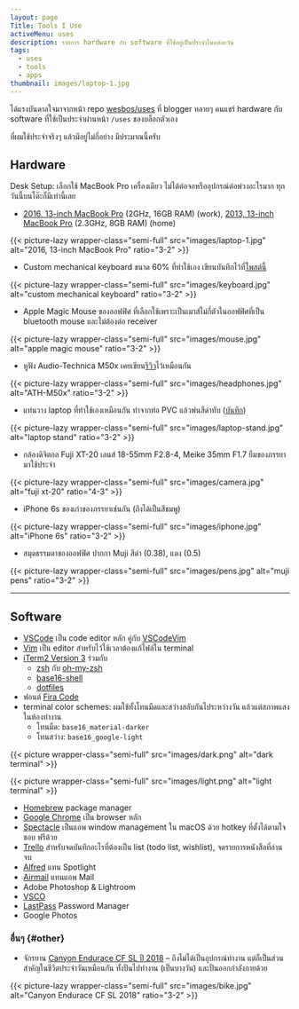 ```yaml
---
layout: page
Title: Tools I Use
activeMenu: uses
description: รายการ hardware กับ software ที่ใช้อยู่เป็นประจำในแต่ละวัน
tags:
  - uses
  - tools
  - apps
thumbnail: images/laptop-1.jpg
---
```


ได้แรงบันดาลใจมาจากหน้า repo [wesbos/uses](https://github.com/wesbos/awesome-uses) ที่ blogger หลายๆ คนแชร์ hardware กับ software ที่ใช้เป็นประจำผ่านหน้า `/uses` ของบล็อกตัวเอง

ที่ผมใช้ประจำจริงๆ แล้วมีอยู่ไม่กี่อย่าง มีประมาณนี้ครับ

## Hardware

Desk Setup: เลือกใช้ MacBook Pro เครื่องเดียว ไม่ได้ต่อจอหรืออุปกรณ์ต่อพ่วงอะไรมาก ทุกวันนี้บนโต๊ะก็มีเท่านี้เลย

- [2016, 13-inch MacBook Pro](https://support.apple.com/kb/SP747?locale=en_US) (2GHz, 16GB RAM) (work),
  [2013, 13-inch MacBook Pro](https://support.apple.com/kb/SP691?locale=en_US) (2.3GHz, 8GB RAM) (home)

{{< picture-lazy wrapper-class="semi-full" src="images/laptop-1.jpg" alt="2016, 13-inch MacBook Pro" ratio="3-2" >}}

- Custom mechanical keyboard ขนาด 60% ที่ทำใช้เอง เขียนบันทึกไว้ที่[โพสต์นี้](https://armno.in.th/2019/05/01/custom-mechanical-keyboard-build-2/)

{{< picture-lazy wrapper-class="semi-full" src="images/keyboard.jpg" alt="custom mechanical keyboard" ratio="3-2" >}}

- Apple Magic Mouse ของออฟฟิศ ที่เลือกใช้เพราะเป็นเมาส์ไม่กี่ตัวในออฟฟิศที่เป็น bluetooth mouse และไม่ต้องต่อ receiver

{{< picture-lazy wrapper-class="semi-full" src="images/mouse.jpg" alt="apple magic mouse" ratio="3-2" >}}

- หูฟัง Audio-Technica M50x เคยเขียน[รีวิว](https://armno.in.th/2015/08/04/audio-technica-ath-m50x/)ไว้เหมือนกัน

{{< picture-lazy wrapper-class="semi-full" src="images/headphones.jpg" alt="ATH-M50x" ratio="3-2" >}}

- แท่นวาง laptop ที่ทำใช้เองเหมือนกัน ทำจากท่อ PVC แล้วพ่นสีดำทับ ([บันทึก](https://armno.wordpress.com/2019/05/08/850-pvc/))

{{< picture-lazy wrapper-class="semi-full" src="images/laptop-stand.jpg" alt="laptop stand" ratio="3-2" >}}

- กล้องดิจิตอล Fuji XT-20 เลนส์ 18-55mm F2.8-4, Meike 35mm F1.7 ยืมของภรรยามาใช้ประจำ

{{< picture-lazy wrapper-class="semi-full" src="images/camera.jpg" alt="fuji xt-20" ratio="4-3" >}}

- iPhone 6s ของเก่าของภรรยาเช่นกัน (ถึงได้เป็นสีชมพู)

{{< picture-lazy wrapper-class="semi-full" src="images/iphone.jpg" alt="iPhone 6s" ratio="3-2" >}}

- สมุดธรรมดาของออฟฟิศ ปากกา Muji สีดำ (0.38), แดง (0.5)

{{< picture-lazy wrapper-class="semi-full" src="images/pens.jpg" alt="muji pens" ratio="3-2" >}}

---

## Software

- [VSCode](https://code.visualstudio.com/) เป็น code editor หลัก คู่กับ [VSCodeVim](https://github.com/VSCodeVim/Vim)
- [Vim](https://www.vim.org/) เป็น editor สำหรับไว้ใช้เวลาต้องแก้ไฟล์ใน terminal
- [iTerm2 Version 3](https://www.iterm2.com/version3.html) ร่วมกับ
  - [zsh](https://www.zsh.org/) กับ [oh-my-zsh](https://ohmyz.sh/)
  - [base16-shell](https://github.com/chriskempson/base16-shell)
  - [dotfiles ](https://github.com/armno/dotfiles)
- ฟอนต์ [Fira Code](https://armno.in.th/2017/08/10/fira-code-font-for-coding/)
- terminal color schemes: ผมใช้ทั้งโทนมืดและสว่างสลับกันไประหว่างวัน แล้วแต่สภาพแสงในห้องทำงาน
  - โทนมืด: `base16_material-darker`
  - โทนสว่าง: `base16_google-light`

{{< picture wrapper-class="semi-full" src="images/dark.png" alt="dark terminal" >}}

{{< picture wrapper-class="semi-full" src="images/light.png" alt="light terminal" >}}

- [Homebrew](https://brew.sh/) package manager
- [Google Chrome](https://www.google.com/chrome/) เป็น browser หลัก
- [Spectacle](https://www.spectacleapp.com/) เป็นแอพ window management ใน macOS ด้วย hotkey ที่ตั้งได้ตามใจชอบ ฟรีด้วย
- [Trello](https://trello.com) สำหรับจดบันทึกอะไรที่ต้องเป็น list (todo list, wishlist), จดรายการหนังสือที่อ่านจบ
- [Alfred](https://www.alfredapp.com/) แทน Spotlight
- [Airmail](https://airmailapp.com/) แทนแอพ Mail
- Adobe Photoshop & Lightroom
- [VSCO](https://vsco.co/)
- [LastPass](https://lastpass.com) Password Manager
- Google Photos

### อื่นๆ {#other}

- จักรยาน [Canyon Endurace CF SL ปี 2018](https://armno.in.th/2019/01/28/ordering-a-canyon-bike-review/) &ndash; ถึงไม่ได้เป็นอุปกรณ์ทำงาน แต่ก็เป็นส่วนสำคัญในชีวิตประจำวันเหมือนกัน ทั้งปั่นไปทำงาน (เป็นบางวัน) และปั่นออกกำลังกายด้วย

{{< picture-lazy wrapper-class="semi-full" src="images/bike.jpg" alt="Canyon Endurace CF SL 2018" ratio="3-2" >}}
